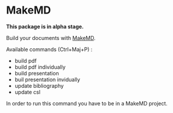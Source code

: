 # MakeMD

**This package is in alpha stage.**

Build your documents with [MakeMD](https://www.makemd.app/).

Available commands (Ctrl+Maj+P) :
* build pdf
* build pdf individually
* build presentation
* buil presentation invidually
* update bibliography
* update csl

In order to run this command you have to be in a MakeMD project.
